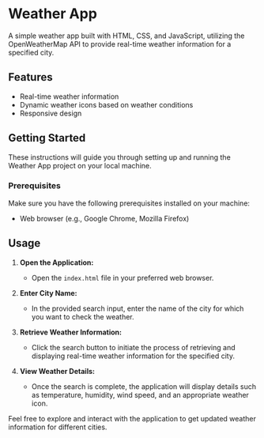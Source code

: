 # Weather App

A simple weather app built with HTML, CSS, and JavaScript, utilizing the OpenWeatherMap API to provide real-time weather information for a specified city.

## Features

- Real-time weather information
- Dynamic weather icons based on weather conditions
- Responsive design

## Getting Started

These instructions will guide you through setting up and running the Weather App project on your local machine.

### Prerequisites

Make sure you have the following prerequisites installed on your machine:

- Web browser (e.g., Google Chrome, Mozilla Firefox)

<!-- Weather App README.md -->

## Usage

1. **Open the Application:**
   - Open the `index.html` file in your preferred web browser.

2. **Enter City Name:**
   - In the provided search input, enter the name of the city for which you want to check the weather.

3. **Retrieve Weather Information:**
   - Click the search button to initiate the process of retrieving and displaying real-time weather information for the specified city.

4. **View Weather Details:**
   - Once the search is complete, the application will display details such as temperature, humidity, wind speed, and an appropriate weather icon.

Feel free to explore and interact with the application to get updated weather information for different cities.

